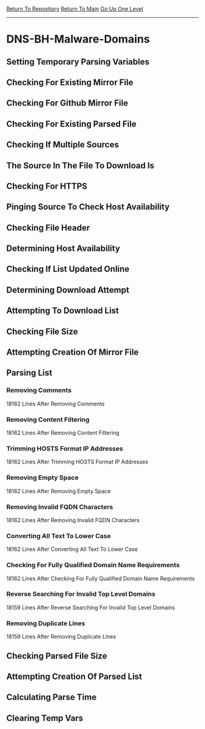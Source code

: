 [Return To Repository](https://github.com/deathbybandaid/piholeparser/)
[Return To Main](https://github.com/deathbybandaid/piholeparser/blob/master/RecentRunLogs/Mainlog.md)
[Go Up One Level](https://github.com/deathbybandaid/piholeparser/blob/master/RecentRunLogs/TopLevelScripts/30-Processing-Blacklists.md)
____________________________________
# DNS-BH-Malware-Domains
## Setting Temporary Parsing Variables
## Checking For Existing Mirror File
## Checking For Github Mirror File
## Checking For Existing Parsed File
## Checking If Multiple Sources
## The Source In The File To Download Is
## Checking For HTTPS
## Pinging Source To Check Host Availability
## Checking File Header
## Determining Host Availability
## Checking If List Updated Online
## Determining Download Attempt
## Attempting To Download List
## Checking File Size
## Attempting Creation Of Mirror File
## Parsing List
### Removing Comments
18162 Lines After Removing Comments
### Removing Content Filtering
18162 Lines After Removing Content Filtering
### Trimming HOSTS Format IP Addresses
18162 Lines After Trimming HOSTS Format IP Addresses
### Removing Empty Space
18162 Lines After Removing Empty Space
### Removing Invalid FQDN Characters
18162 Lines After Removing Invalid FQDN Characters
### Converting All Text To Lower Case
18162 Lines After Converting All Text To Lower Case
### Checking For Fully Qualified Domain Name Requirements
18162 Lines After Checking For Fully Qualified Domain Name Requirements
### Reverse Searching For Invalid Top Level Domains
18159 Lines After Reverse Searching For Invalid Top Level Domains
### Removing Duplicate Lines
18159 Lines After Removing Duplicate Lines
## Checking Parsed File Size
## Attempting Creation Of Parsed List
## Calculating Parse Time
## Clearing Temp Vars
